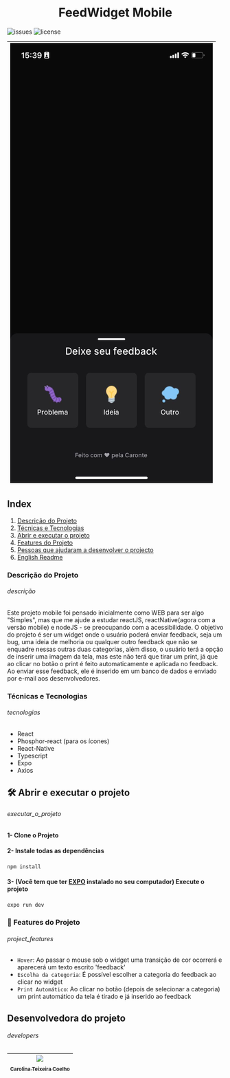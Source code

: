 

<h1 align="center">FeedWidget Mobile</h1>

![issues](https://img.shields.io/github/issues/caroolt/feedbackWidget-Web?color=red) ![license](https://img.shields.io/github/license/caroolt/feedbackWidget-Web)

<!-- Imagem que representa o que o projeto faz-->
|![Imagem demonstrando o projeto que é um chat onde o usuário pode enviar um Feedback (bug, ideia de melhoria e qualquer outro feedback)](./assets/readme.png) | 
| :---: |

## Index
  1. [Descrição do Projeto](#descrição)
  2. [Técnicas e Tecnologias](#tecnologias)
  3. [Abrir e executar o projeto](#executar_o_projeto)
  4. [Features do Projeto](#project_features)
  5. [Pessoas que ajudaram a desenvolver o projecto](#developers)
  6. [English Readme](./READMEEnglish.md)

### Descrição do Projeto 
###### descrição
Este projeto mobile foi pensado inicialmente como WEB para ser algo "Simples", mas que me ajude a estudar reactJS, reactNative(agora com a versão mobile) e nodeJS - se preocupando com a acessibilidade. O objetivo do projeto é ser um widget onde o usuário poderá enviar feedback, seja um bug, uma ideia de melhoria ou qualquer outro feedback que não se enquadre nessas outras duas categorias, além disso, o usuário terá a opção de inserir uma imagem da tela, mas este não terá que tirar um print, já que ao clicar no botão o print é feito automaticamente e aplicada no feedback. Ao enviar esse feedback, ele é inserido em um banco de dados e enviado por e-mail aos desenvolvedores.

### Técnicas e Tecnologias
###### tecnologias
- React
- Phosphor-react (para os ícones)
- React-Native
- Typescript
- Expo
- Axios

## 🛠️ Abrir e executar o projeto
###### executar_o_projeto
#### 1- Clone o Projeto

#### 2- Instale todas as dependências
   `npm install`

#### 3- (Você tem que ter [EXPO](https://docs.expo.dev/get-started/installation/) instalado no seu computador) Execute o projeto 
   `expo run dev`

### 🔨 Features do Projeto
###### project_features
- `Hover`:  Ao passar o mouse sob o widget uma transição de cor ocorrerá  e aparecerá um texto escrito 'feedback'
- `Escolha da categoria`: É possível escolher a categoria do feedback ao clicar no widget
- `Print Automático`: Ao clicar no botão (depois de selecionar a categoria) um print automático da tela é tirado e já inserido ao feedback

## Desenvolvedora do projeto
###### developers
| [<img src="https://avatars.githubusercontent.com/u/82682093?s=400&u=0a46c06b6a1ae04f7acf2f2162187b1a7e4d5d53&v=4" width=115><br><sub>Carolina Teixeira Coelho</sub>](https://github.com/caroolt) | 
| :---: |


